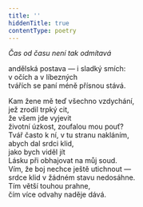 ```yaml
---
title: ''
hiddenTitle: true
contentType: poetry
---
```


<section>

_Čas od času není tak odmítavá_

andělská postava — i sladký smích:  
v očích a v líbezných  
tvářích se paní méně přísnou stává.

</section>

<section>

Kam žene mě teď všechno vzdychání,  
jež zrodil trpký cit,  
že všem jde vyjevit  
životní úzkost, zoufalou mou pouť?  
Tvář často k ní, v tu stranu nakláním,  
abych dal srdci klid,  
jako bych viděl jít  
Lásku při obhajovat na můj soud.  
Vím, že boj nechce ještě utichnout —  
srdce klid v žádném stavu nedosáhne.  
Tím větší touhou prahne,  
čím více odvahy naděje dává.

</section>
